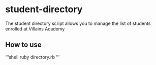 # student-directory #

The student directory script allows you to manage the list of students enrolled at Villains Academy

## How to use ##

‘‘‘shell
ruby directory.rb
’’’
